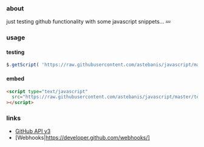 ### about

just testing github functionality with some javascript snippets... :zzz:

### usage

#### testing

```javascript
$.getScript( 'https://raw.githubusercontent.com/astebanis/javascript/master/test.js' );
```

#### embed

```html
<script type="text/javascript"
  src="https://raw.githubusercontent.com/astebanis/javascript/master/test.js"
></script>
```

### links

* [GitHub API v3](https://developer.github.com/v3/)
* [Webhooks|https://developer.github.com/webhooks/]

